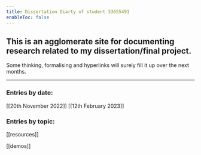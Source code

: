 ```yaml
---
title: Dissertation Diarty of student 33655491
enableToc: false
---
```

## This is an agglomerate site for documenting research related to my dissertation/final project.
Some thinking, formalising and hyperlinks will surely fill it up over the next months.

---
### Entries by date:

[[20th November 2022]]
[[12th February 2023]]

### Entries by topic:
[[resources]]

[[demos]]